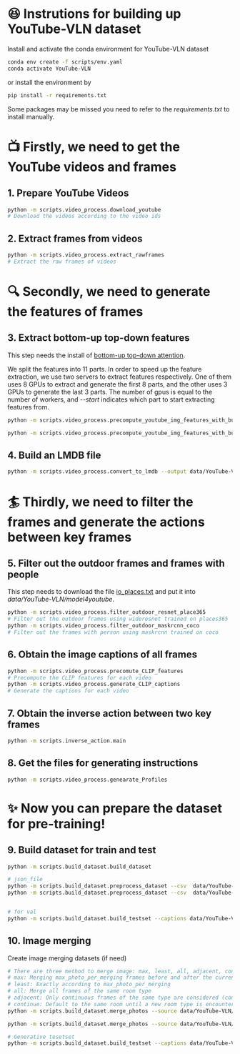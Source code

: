 # :satisfied: Instrutions for building up YouTube-VLN dataset

Install and activate the conda environment for YouTube-VLN dataset
```bash
conda env create -f scripts/env.yaml
conda activate YouTube-VLN
```
or install the environment by
```bash
pip install -r requirements.txt
```
Some packages may be missed you need to refer to the *requirements.txt* to install manually. 

# :tv: Firstly, we need to get the YouTube videos and frames

## 1. Prepare YouTube Videos
```bash
python -m scripts.video_process.download_youtube
# Download the videos according to the video ids
```

## 2. Extract frames from videos
```bash
python -m scripts.video_process.extract_rawframes
# Extract the raw frames of videos
```


# :mag: Secondly, we need to generate the features of frames

## 3. Extract bottom-up top-down features
This step needs the install of [bottom-up top-down attention](https://github.com/peteanderson80/bottom-up-attention.git).

We split the features into 11 parts. In order to speed up the feature extraction, we use two servers to extract features respectively. One of them uses 8 GPUs to extract and generate the first 8 parts, and the other uses 3 GPUs to generate the last 3 parts. The number of gpus is equal to the number of workers, and *--start* indicates which part to start extracting features from.
```bash
python -m scripts.video_process.precompute_youtube_img_features_with_butd --gpu "0,1,2,3,4,5,6,7" --num-workers 8 --start 0 --num-splits 11

python -m scripts.video_process.precompute_youtube_img_features_with_butd --gpu "4,5,6" --num-workers 3 --start 8 --num-splits 8
```

## 4. Build an LMDB file
```bash
python -m scripts.video_process.convert_to_lmdb --output data/YouTube-VLN/youtube_img_features/img_features --tsv-folder data/YouTube-VLN/youtube_img_features
```


# :surfer: Thirdly, we need to filter the frames and generate the actions between key frames

## 5. Filter out the outdoor frames and frames with people
This step needs to download the file [io_places.txt](https://drive.google.com/file/d/1xdx89y7LBn8G1KUZP-u1ifg4BCPKFHGy/view?usp=drive_link) and put it into *data/YouTube-VLN/model4youtube*.
```bash
python -m scripts.video_process.filter_outdoor_resnet_place365
# Filter out the outdoor frames using wideresnet trained on places365
python -m scripts.video_process.filter_outdoor_maskrcnn_coco
# Filter out the frames with person using maskrcnn trained on coco
```

## 6. Obtain the image captions of all frames
```bash
python -m scripts.video_process.precomute_CLIP_features
# Precompute the CLIP features for each video
python -m scripts.video_process.generate_CLIP_captions
# Generate the captions for each video
```

## 7. Obtain the inverse action between two key frames
```bash
python -m scripts.inverse_action.main
```

## 8. Get the files for generating instructions
```bash
python -m scripts.video_process.genearate_Profiles
```

# :sparkles: Now you can prepare the dataset for pre-training!

## 9. Build dataset for train and test
```bash
python -m scripts.build_dataset.build_dataset

# json_file
python -m scripts.build_dataset.preprocess_dataset --csv  data/YouTube-VLN/Extra/ytb_test.tsv --name ytb_test
python -m scripts.build_dataset.preprocess_dataset --csv  data/YouTube-VLN/Extra/ytb_train.tsv --name ytb_train


# for val
python -m scripts.build_dataset.build_testset --captions data/YouTube-VLN/ytb/ytb_test.json --output data/YouTube-VLN/ytb/testset.json
```

## 10. Image merging
Create image merging datasets (if need)
```bash
# There are three method to merge image: max, least, all, adjacent, continue (default: max)
# max: Merging max_photo_per_merging frames before and after the current frame
# least: Exactly according to max_photo_per_merging
# all: Merge all frames of the same room type
# adjacent: Only continuous frames of the same type are considered (continuous means the difference between the two frames is 1)
# continue: Default to the same room until a new room type is encountered (only valid frames are considered)
python -m scripts.build_dataset.merge_photos --source data/YouTube-VLN/ytb/ytb_test.json --output data/YouTube-VLN/ytb/merge+ytb_test.json --merge-method max

python -m scripts.build_dataset.merge_photos --source data/YouTube-VLN/ytb/ytb_train.json --output data/YouTube-VLN/ytb/merge+ytb_train.json --merge-method max

# Generative tesetset 
python -m scripts.build_dataset.build_testset --captions data/YouTube-VLN/ytb/merge+ytb_test.json --output data/YouTube-VLN/ytb/merge+testset.json
```
